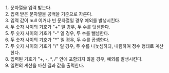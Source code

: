 1. 문자열을 입력 받는다.
2. 입력 받은 문자열을 공백을 기준으로 자른다.
3. 입력 값이 null 이거나 빈 문자열일 경우 예외를 발생시킨다.
4. 두 숫자 사이의 기호가 "+" 일 경우, 두 수를 덧셈한다.
5. 두 숫자 사이의 기호가 "-" 일 경우, 두 수를 뺄셈한다.
6. 두 숫자 사이의 기호가 "*" 일 경우, 두 수를 곱셈한다.
7. 두 숫자 사이의 기호가 "/" 일 경우, 두 수를 나눗셈하되, 내림하여 정수 형태로 계산한다.
8. 입력된 기호가 "+, -, *, /" 안에 포함되지 않을 경우, 예외를 발생시킨다.
9. 일련의 계산을 마친 결과 값을 출력한다.